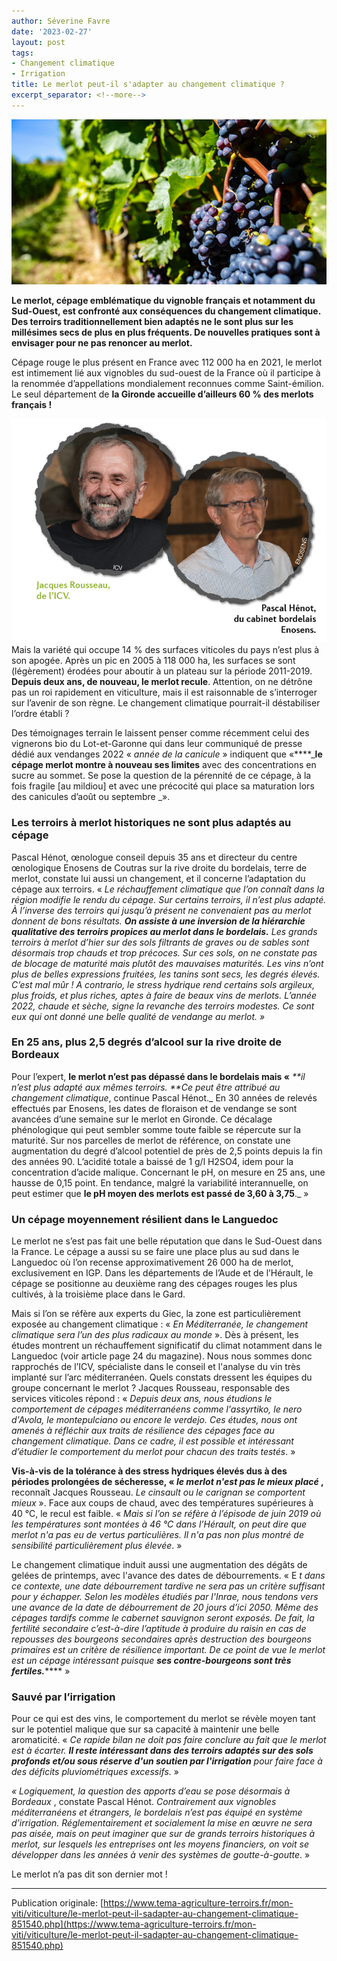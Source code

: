 ```yaml
---
author: Séverine Favre
date: '2023-02-27'
layout: post
tags:
- Changement climatique
- Irrigation
title: Le merlot peut-il s'adapter au changement climatique ?
excerpt_separator: <!--more-->
---
```


![](/assets/cf83e5006ae8e3da4d8d04886b9f449c.jpg)



**Le merlot, cépage emblématique du vignoble français et notamment du Sud-Ouest, est confronté aux conséquences du changement climatique. Des terroirs traditionnellement bien adaptés ne le sont plus sur les millésimes secs de plus en plus fréquents. De nouvelles pratiques sont à envisager pour ne pas renoncer au merlot.**


<!--more-->
Cépage rouge le plus présent en France avec 112 000 ha en 2021, le merlot est intimement lié aux vignobles du sud-ouest de la France où il participe à la renommée d’appellations mondialement reconnues comme Saint-émilion. Le seul département de **la Gironde accueille d’ailleurs 60 % des merlots français !**

![](/assets/0c61e6f15770175085bbddc8baac5ab9.png) Mais la variété qui occupe 14 % des surfaces viticoles du pays n’est plus à son apogée. Après un pic en 2005 à 118 000 ha, les surfaces se sont (légèrement) érodées pour aboutir à un plateau sur la période 2011-2019. **Depuis deux ans, de nouveau, le merlot recule**. Attention, on ne détrône pas un roi rapidement en viticulture, mais il est raisonnable de s’interroger sur l’avenir de son règne. Le changement climatique pourrait-il déstabiliser l’ordre établi ?

Des témoignages terrain le laissent penser comme récemment celui des vignerons bio du Lot-et-Garonne qui dans leur communiqué de presse dédié aux vendanges 2022 «  _année de la canicule_ » indiquent que «****_**le cépage merlot montre à nouveau ses limites** avec des concentrations en sucre au sommet. Se pose la question de la pérennité de ce cépage, à la fois fragile [au mildiou] et avec une précocité qui place sa maturation lors des canicules d’août ou septembre _».

### Les terroirs à merlot historiques ne sont plus adaptés au cépage

Pascal Hénot, œnologue conseil depuis 35 ans et directeur du centre œnologique Enosens de Coutras sur la rive droite du bordelais, terre de merlot, constate lui aussi un changement, et il concerne l’adaptation du cépage aux terroirs. «  _Le réchauffement climatique que l’on connaît dans la région modifie le rendu du cépage. Sur certains terroirs, il n’est plus adapté. À l’inverse des terroirs qui jusqu’à présent ne convenaient pas au merlot donnent de bons résultats. **On assiste à une inversion de la hiérarchie qualitative des terroirs propices au merlot dans le bordelais.** Les grands terroirs à merlot d’hier sur des sols filtrants de graves ou de sables sont désormais trop chauds et trop précoces. Sur ces sols, on ne constate pas de blocage de maturité mais plutôt des mauvaises maturités. Les vins n’ont plus de belles expressions fruitées, les tanins sont secs, les degrés élevés. C’est mal mûr ! A contrario, le stress hydrique rend certains sols argileux, plus froids, et plus riches, aptes à faire de beaux vins de merlots. L’année 2022, chaude et sèche, signe la revanche des terroirs modestes. Ce sont eux qui ont donné une belle qualité de vendange au merlot. »_

### En 25 ans, plus 2,5 degrés d’alcool sur la rive droite de Bordeaux

Pour l’expert, **le merlot n’est pas dépassé dans le bordelais mais «** _**il n’est plus adapté aux mêmes terroirs. **Ce peut être attribué au changement climatique_, continue Pascal Hénot._ En 30 années de relevés effectués par Enosens, les dates de floraison et de vendange se sont avancées d’une semaine sur le merlot en Gironde. Ce décalage phénologique qui peut sembler somme toute faible se répercute sur la maturité. Sur nos parcelles de merlot de référence, on constate une augmentation du degré d’alcool potentiel de près de 2,5 points depuis la fin des années 90. L’acidité totale a baissé de 1 g/l H2SO4, idem pour la concentration d’acide malique. Concernant le pH, on mesure en 25 ans, une hausse de 0,15 point. En tendance, malgré la variabilité interannuelle, on peut estimer que **le pH moyen des merlots est passé de 3,60 à 3,75**._ »

### Un cépage moyennement résilient dans le Languedoc

Le merlot ne s’est pas fait une belle réputation que dans le Sud-Ouest dans la France. Le cépage a aussi su se faire une place plus au sud dans le Languedoc où l’on recense approximativement 26 000 ha de merlot, exclusivement en IGP. Dans les départements de l’Aude et de l’Hérault, le cépage se positionne au deuxième rang des cépages rouges les plus cultivés, à la troisième place dans le Gard.

Mais si l’on se réfère aux experts du Giec, la zone est particulièrement exposée au changement climatique : «  _En Méditerranée, le changement climatique sera l’un des plus radicaux au monde_ ». Dès à présent, les études montrent un réchauffement significatif du climat notamment dans le Languedoc (voir article page 24 du magazine). Nous nous sommes donc rapprochés de l’ICV, spécialiste dans le conseil et l'analyse du vin très implanté sur l’arc méditerranéen. Quels constats dressent les équipes du groupe concernant le merlot ? Jacques Rousseau, responsable des services viticoles répond : «  _Depuis deux ans, nous étudions le comportement de cépages méditerranéens comme l'assyrtiko, le nero d'Avola, le montepulciano ou encore le verdejo. Ces études, nous ont amenés à réfléchir aux traits de résilience des cépages face au changement climatique. Dans ce cadre, il est possible et intéressant d’étudier le comportement du merlot pour chacun des traits testés_. »

**Vis-à-vis de la tolérance à des stress hydriques élevés dus à des périodes prolongées de sécheresse, « _le merlot n'est pas le mieux placé_ ,** reconnaît Jacques Rousseau.  _Le cinsault ou le carignan se comportent mieux_ ». Face aux coups de chaud, avec des températures supérieures à 40 °C, le recul est faible. «  _Mais si l’on se réfère à l’épisode de juin 2019 où les températures sont montées à 46 °C dans l’Hérault, on peut dire que merlot n'a pas eu de vertus particulières. Il n'a pas non plus montré de sensibilité particulièrement plus élevée_. »

Le changement climatique induit aussi une augmentation des dégâts de gelées de printemps, avec l'avance des dates de débourrements. « E _t dans ce contexte, une date débourrement tardive ne sera pas un critère suffisant pour y échapper. Selon les modèles étudiés par l'Inrae, nous tendons vers une avance de la date de débourrement de 20 jours d’ici 2050. Même des cépages tardifs comme le cabernet sauvignon seront exposés. De fait, la fertilité secondaire c’est-à-dire l’aptitude à produire du raisin en cas de repousses des bourgeons secondaires après destruction des bourgeons primaires est un critère de résilience important. De ce point de vue le merlot est un cépage intéressant puisque **ses contre-bourgeons sont très fertiles.**_**** »

### Sauvé par l’irrigation

Pour ce qui est des vins, le comportement du merlot se révèle moyen tant sur le potentiel malique que sur sa capacité à maintenir une belle aromaticité. «  _Ce rapide bilan ne doit pas faire conclure au fait que le merlot est à écarter. **Il reste intéressant dans des terroirs adaptés sur des sols profonds et/ou sous réserve d'un soutien par l'irrigation** pour faire face à des déficits pluviométriques excessifs._ »

 _« Logiquement, la question des apports d’eau se pose désormais à Bordeaux_ , constate Pascal Hénot.  _Contrairement aux vignobles méditerranéens et étrangers, le bordelais n’est pas équipé en système d’irrigation. Réglementairement et socialement la mise en œuvre ne sera pas aisée, mais on peut imaginer que sur de grands terroirs historiques à merlot, sur lesquels les entreprises ont les moyens financiers, on voit se développer dans les années à venir des systèmes de goutte-à-goutte_. »

Le merlot n’a pas dit son dernier mot !

---

Publication originale: [https://www.tema-agriculture-terroirs.fr/mon-viti/viticulture/le-merlot-peut-il-sadapter-au-changement-climatique-851540.php](https://www.tema-agriculture-terroirs.fr/mon-viti/viticulture/le-merlot-peut-il-sadapter-au-changement-climatique-851540.php)
